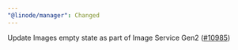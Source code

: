 ```yaml
---
"@linode/manager": Changed
---
```


Update Images empty state as part of Image Service Gen2 ([#10985](https://github.com/linode/manager/pull/10985))
